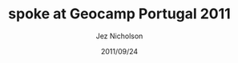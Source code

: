 ---
title: spoke at Geocamp Portugal 2011
date: 2011/09/24
tags: [events]
author: Jez Nicholson
alias: /
---